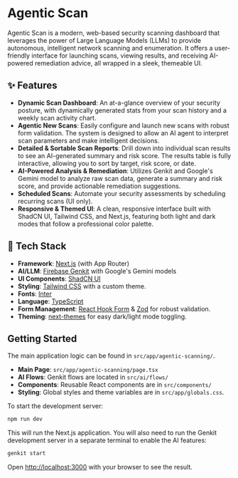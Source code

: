 # Agentic Scan

Agentic Scan is a modern, web-based security scanning dashboard that leverages the power of Large Language Models (LLMs) to provide autonomous, intelligent network scanning and enumeration. It offers a user-friendly interface for launching scans, viewing results, and receiving AI-powered remediation advice, all wrapped in a sleek, themeable UI.

## ✨ Features

- **Dynamic Scan Dashboard**: An at-a-glance overview of your security posture, with dynamically generated stats from your scan history and a weekly scan activity chart.
- **Agentic New Scans**: Easily configure and launch new scans with robust form validation. The system is designed to allow an AI agent to interpret scan parameters and make intelligent decisions.
- **Detailed & Sortable Scan Reports**: Drill down into individual scan results to see an AI-generated summary and risk score. The results table is fully interactive, allowing you to sort by target, risk score, or date.
- **AI-Powered Analysis & Remediation**: Utilizes Genkit and Google's Gemini model to analyze raw scan data, generate a summary and risk score, and provide actionable remediation suggestions.
- **Scheduled Scans**: Automate your security assessments by scheduling recurring scans (UI only).
- **Responsive & Themed UI**: A clean, responsive interface built with ShadCN UI, Tailwind CSS, and Next.js, featuring both light and dark modes that follow a professional color palette.

## 🚀 Tech Stack

- **Framework**: [Next.js](https://nextjs.org/) (with App Router)
- **AI/LLM**: [Firebase Genkit](https://firebase.google.com/docs/genkit) with Google's Gemini models
- **UI Components**: [ShadCN UI](https://ui.shadcn.com/)
- **Styling**: [Tailwind CSS](https://tailwindcss.com/) with a custom theme.
- **Fonts**: [Inter](https://fonts.google.com/specimen/Inter)
- **Language**: [TypeScript](https://www.typescriptlang.org/)
- **Form Management**: [React Hook Form](https://react-hook-form.com/) & [Zod](https://zod.dev/) for robust validation.
- **Theming**: [next-themes](https://github.com/pacocoursey/next-themes) for easy dark/light mode toggling.

## Getting Started

The main application logic can be found in `src/app/agentic-scanning/`.

- **Main Page**: `src/app/agentic-scanning/page.tsx`
- **AI Flows**: Genkit flows are located in `src/ai/flows/`
- **Components**: Reusable React components are in `src/components/`
- **Styling**: Global styles and theme variables are in `src/app/globals.css`.

To start the development server:

```bash
npm run dev
```

This will run the Next.js application. You will also need to run the Genkit development server in a separate terminal to enable the AI features:

```bash
genkit start
```

Open [http://localhost:3000](http://localhost:3000) with your browser to see the result.
